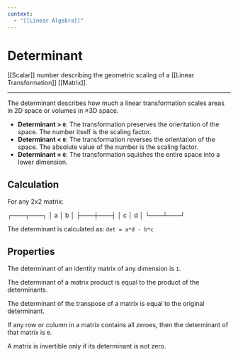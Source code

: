 ```yaml
---
context:
  - "[[Linear Algebra]]"
---
```


# Determinant

[[Scalar]] number describing the geometric scaling of a [[Linear Transformation]] [[Matrix]].

---

The determinant describes how much a linear transformation scales areas in 2D space or volumes in ≥3D space.

- **Determinant > `0`**: The transformation preserves the orientation of the space. The number itself is the scaling factor.
- **Determinant < `0`**: The transformation reverses the orientation of the space. The absolute value of the number is the scaling factor.
- **Determinant = `0`**: The transformation squishes the entire space into a lower dimension.

## Calculation

For any 2x2 matrix:

┌───┬───┐
│ a │ b │
├───┼───┤
│ c │ d │
└───┴───┘

The determinant is calculated as: `det = a*d - b*c`

## Properties

The determinant of an identity matrix of any dimension is `1`.

The determinant of a matrix product is equal to the product of the determinants.

The determinant of the transpose of a matrix is equal to the original determinant.

If any row or column in a matrix contains all zeroes, then the determinant of that matrix is `0`.

A matrix is invertible only if its determinant is not zero.

